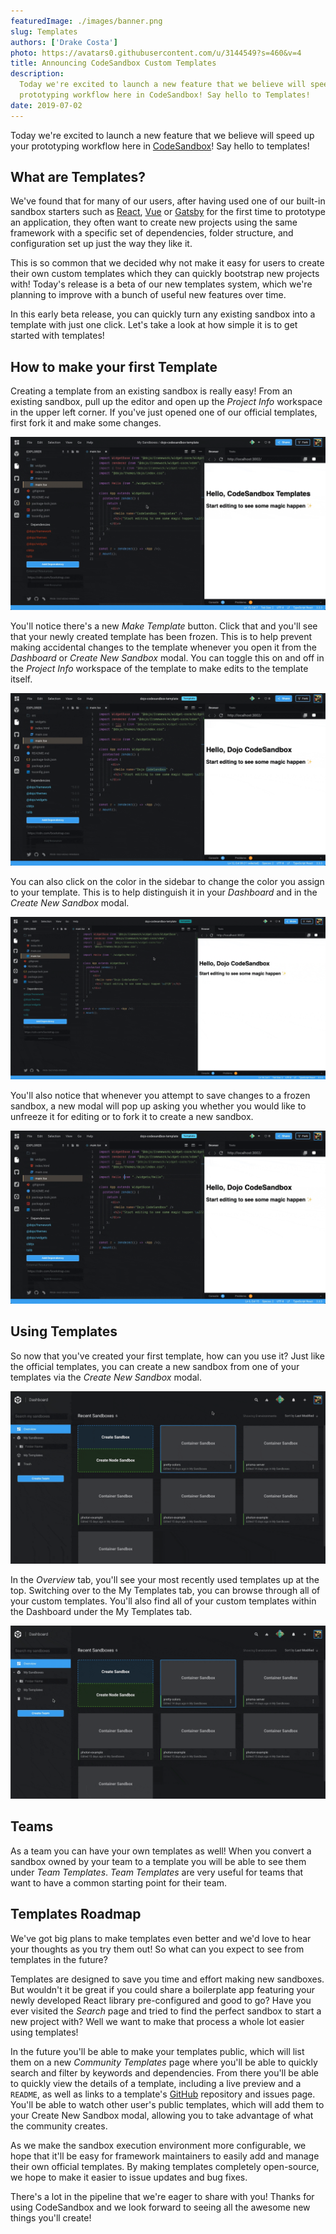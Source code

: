 ```yaml
---
featuredImage: ./images/banner.png
slug: Templates
authors: ['Drake Costa']
photo: https://avatars0.githubusercontent.com/u/3144549?s=460&v=4
title: Announcing CodeSandbox Custom Templates
description:
  Today we're excited to launch a new feature that we believe will speed up your
  prototyping workflow here in CodeSandbox! Say hello to Templates!
date: 2019-07-02
---
```


Today we're excited to launch a new feature that we believe will speed up your
prototyping workflow here in [CodeSandbox](https://codesandbox.io)! Say hello to
templates!

## What are Templates?

We've found that for many of our users, after having used one of our built-in
sandbox starters such as [React](https://github.com/facebook/react),
[Vue](https://github.com/vuejs/vue) or
[Gatsby](https://github.com/gatsbyjs/gatsby) for the first time to prototype an
application, they often want to create new projects using the same framework
with a specific set of dependencies, folder structure, and configuration set up
just the way they like it.

This is so common that we decided why not make it easy for users to create their
own custom templates which they can quickly bootstrap new projects with! Today's
release is a beta of our new templates system, which we're planning to improve
with a bunch of useful new features over time.

In this early beta release, you can quickly turn any existing sandbox into a
template with just one click. Let's take a look at how simple it is to get
started with templates!

## How to make your first Template

Creating a template from an existing sandbox is really easy! From an existing
sandbox, pull up the editor and open up the _Project Info_ workspace in the
upper left corner. If you've just opened one of our official templates, first
fork it and make some changes.

![Make Template from Sandbox](./images/1.gif)

You'll notice there's a new _Make Template_ button. Click that and you'll see
that your newly created template has been frozen. This is to help prevent making
accidental changes to the template whenever you open it from the _Dashboard_ or
_Create New Sandbox_ modal. You can toggle this on and off in the _Project Info_
workspace of the template to make edits to the template itself.

![Unfreeze](./images/2.gif)

You can also click on the color in the sidebar to change the color you assign to
your template. This is to help distinguish it in your _Dashboard_ and in the
_Create New Sandbox_ modal.

![Change Template Color](./images/3.gif)

You'll also notice that whenever you attempt to save changes to a frozen
sandbox, a new modal will pop up asking you whether you would like to unfreeze
it for editing or to fork it to create a new sandbox.

![Fork Sandbox Modal](./images/4.gif)

## Using Templates

So now that you've created your first template, how can you use it? Just like
the official templates, you can create a new sandbox from one of your templates
via the _Create New Sandbox_ modal.

![Use Template](./images/5.gif)

In the _Overview_ tab, you'll see your most recently used templates up at the
top. Switching over to the My Templates tab, you can browse through all of your
custom templates. You'll also find all of your custom templates within the
Dashboard under the My Templates tab.

![My Templates](./images/6.gif)

## Teams

As a team you can have your own templates as well! When you convert a sandbox
owned by your team to a template you will be able to see them under _Team
Templates_. _Team Templates_ are very useful for teams that want to have a
common starting point for their team.

## Templates Roadmap

We've got big plans to make templates even better and we'd love to hear your
thoughts as you try them out! So what can you expect to see from templates in
the future?

Templates are designed to save you time and effort making new sandboxes. But
wouldn't it be great if you could share a boilerplate app featuring your newly
developed React library pre-configured and good to go? Have you ever visited the
_Search_ page and tried to find the perfect sandbox to start a new project with?
Well we want to make that process a whole lot easier using templates!

In the future you'll be able to make your templates public, which will list them
on a new _Community Templates_ page where you'll be able to quickly search and
filter by keywords and dependencies. From there you'll be able to quickly view
the details of a template, including a live preview and a `README`, as well as
links to a template's [GitHub](https://github.com) repository and issues page.
You'll be able to watch other user's public templates, which will add them to
your Create New Sandbox modal, allowing you to take advantage of what the
community creates.

As we make the sandbox execution environment more configurable, we hope that
it'll be easy for framework maintainers to easily add and manage their own
official templates. By making templates completely open-source, we hope to make
it easier to issue updates and bug fixes.

There's a lot in the pipeline that we're eager to share with you! Thanks for
using CodeSandbox and we look forward to seeing all the awesome new things
you'll create!
